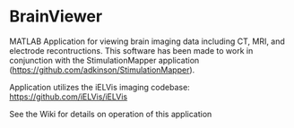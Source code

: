# BrainViewer
 MATLAB Application for viewing brain imaging data including CT, MRI, and electrode recontructions. This software has been made to work in conjunction with the StimulationMapper application (https://github.com/adkinson/StimulationMapper). 

Application utilizes the iELVis imaging codebase: https://github.com/iELVis/iELVis

See the Wiki for details on operation of this application
